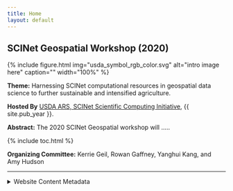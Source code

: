 ```yaml
---
title: Home
layout: default
---
```


## SCINet Geospatial Workshop (2020)

{% include figure.html img="usda_symbol_rgb_color.svg" alt="intro image here" caption="" width="100%" %}

**Theme:** Harnessing SCINet computational resources in geospatial data science to further sustainable and intensified agriculture.

**Hosted By** [USDA ARS, SCINet Scientific Computing Initiative](https://scinet.usda.gov/), {{ site.pub_year }}.

**Abstract:** The 2020 SCINet Geospatial workshop will .....

{% include toc.html %}

**Organizing Committee:** Kerrie Geil, Rowan Gaffney, Yanghui Kang, and Amy Hudson

------

<details>
<summary>Website Content Metadata</summary>

{% include credits.html %}

</details>